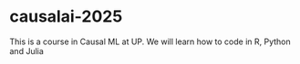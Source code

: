 # causalai-2025
This is a course in Causal ML at UP. We will learn how to code in R, Python and Julia

